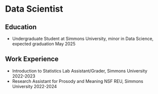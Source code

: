 # Data Scientist

## Education
- Undergraduate Student at Simmons University, minor in Data Science, expected graduation May 2025

## Work Experience
- Introduction to Statistics Lab Assistant/Grader, Simmons University 2022-2023
- Research Assistant for Prosody and Meaning NSF REU, Simmons University 2022-2024
